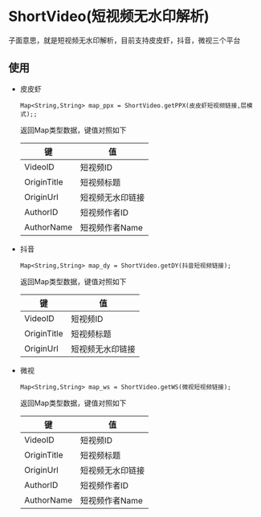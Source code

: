 # ShortVideo(短视频无水印解析)
子面意思，就是短视频无水印解析，目前支持皮皮虾，抖音，微视三个平台

## 使用
* 皮皮虾
  ```
  Map<String,String> map_ppx = ShortVideo.getPPX(皮皮虾短视频链接,层模式);;
  ```
  
  返回Map类型数据，键值对照如下<br>

  键 | 值
  -|-
  VideoID|短视频ID
  OriginTitle|短视频标题
  OriginUrl|短视频无水印链接
  AuthorID|短视频作者ID
  AuthorName|短视频作者Name
  
  
* 抖音
  ```
  Map<String,String> map_dy = ShortVideo.getDY(抖音短视频链接);
  ```
  
  返回Map类型数据，键值对照如下<br>

  键 | 值
  -|-
  VideoID|短视频ID
  OriginTitle|短视频标题
  OriginUrl|短视频无水印链接


* 微视
  ```
  Map<String,String> map_ws = ShortVideo.getWS(微视短视频链接);
  ```
  
  返回Map类型数据，键值对照如下<br>

  键 | 值
  -|-
  VideoID|短视频ID
  OriginTitle|短视频标题
  OriginUrl|短视频无水印链接
  AuthorID|短视频作者ID
  AuthorName|短视频作者Name
